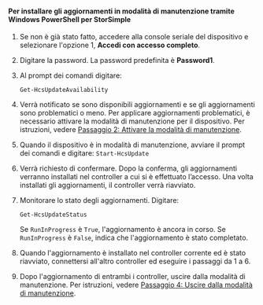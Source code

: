 <!--author=SharS last changed: 9/17/15-->

#### Per installare gli aggiornamenti in modalità di manutenzione tramite Windows PowerShell per StorSimple

1. Se non è già stato fatto, accedere alla console seriale del dispositivo e selezionare l'opzione 1, **Accedi con accesso completo**. 

2. Digitare la password. La password predefinita è **Password1**.

3. Al prompt dei comandi digitare:

     `Get-HcsUpdateAvailability`
    
4. Verrà notificato se sono disponibili aggiornamenti e se gli aggiornamenti sono problematici o meno. Per applicare aggiornamenti problematici, è necessario attivare la modalità di manutenzione per il dispositivo. Per istruzioni, vedere [Passaggio 2: Attivare la modalità di manutenzione](storsimple-update-device.md#step2).

5. Quando il dispositivo è in modalità di manutenzione, avviare il prompt dei comandi e digitare: `Start-HcsUpdate`

6. Verrà richiesto di confermare. Dopo la conferma, gli aggiornamenti verranno installati nel controller a cui si è effettuato l’accesso. Una volta installati gli aggiornamenti, il controller verrà riavviato.

7. Monitorare lo stato degli aggiornamenti. Digitare:

	`Get-HcsUpdateStatus`
	
	Se `RunInProgress` è `True`, l'aggiornamento è ancora in corso. Se `RunInProgress` è `False`, indica che l'aggiornamento è stato completato.

7. Quando l'aggiornamento è installato nel controller corrente ed è stato riavviato, connettersi all'altro controller ed eseguire i passaggi da 1 a 6.

8. Dopo l'aggiornamento di entrambi i controller, uscire dalla modalità di manutenzione. Per istruzioni, vedere [Passaggio 4: Uscire dalla modalità di manutenzione](storsimple-update-device.md#step4).

<!---HONumber=Sept15_HO4-->